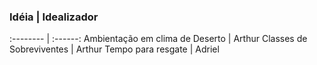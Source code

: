### Idéia | Idealizador
:-------- | :------:
Ambientação em clima de Deserto | Arthur
Classes de Sobreviventes | Arthur
Tempo para resgate | Adriel

